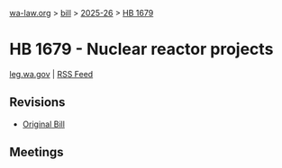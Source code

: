 [wa-law.org](/) > [bill](/bill/) > [2025-26](/bill/2025-26/) > [HB 1679](/bill/2025-26/hb/1679/)

# HB 1679 - Nuclear reactor projects
[leg.wa.gov](https://app.leg.wa.gov/billsummary?BillNumber=1679&Year=2025&Initiative=false) | [RSS Feed](./rss.xml)

## Revisions
* [Original Bill](1/)

## Meetings